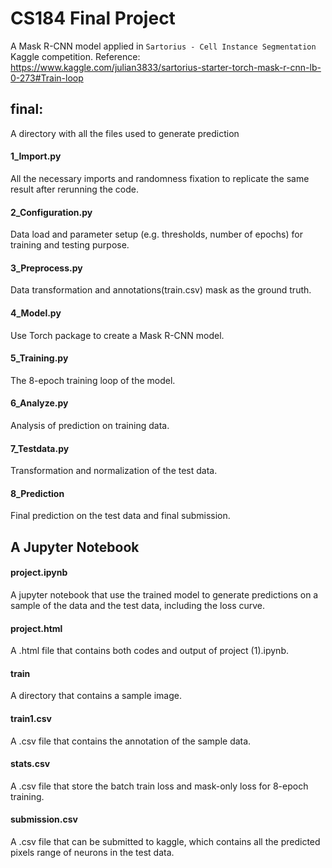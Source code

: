# CS184 Final Project
A Mask R-CNN model applied in `Sartorius - Cell Instance Segmentation` Kaggle competition. Reference: https://www.kaggle.com/julian3833/sartorius-starter-torch-mask-r-cnn-lb-0-273#Train-loop
##  final:
A directory with all the files used to generate prediction
#### 1_Import.py
All the necessary imports  and randomness fixation to replicate the same result after rerunning the code.
#### 2_Configuration.py
Data load and parameter setup (e.g. thresholds, number of epochs) for training and testing purpose.
#### 3_Preprocess.py
Data transformation and annotations(train.csv) mask as the ground truth.
#### 4_Model.py
Use Torch package to create a Mask R-CNN model.
#### 5_Training.py
The 8-epoch training loop of the model.
#### 6_Analyze.py
Analysis of prediction on training data.
#### 7_Testdata.py
Transformation and normalization of the test data. 
#### 8_Prediction
Final prediction on the test data and final submission.

## A Jupyter Notebook
#### project.ipynb
A jupyter notebook that use the trained model to generate predictions on a sample of the data and the test data, including the loss curve.
#### project.html
A .html file that contains both codes and output of project (1).ipynb.
#### train
A directory that contains a sample image.
#### train1.csv
A .csv file that contains the annotation of the sample data.
#### stats.csv
A .csv file that store the batch train loss and mask-only loss for 8-epoch training.
#### submission.csv
A .csv file that can be submitted to kaggle, which contains all the predicted pixels range of neurons in the  test data. 
